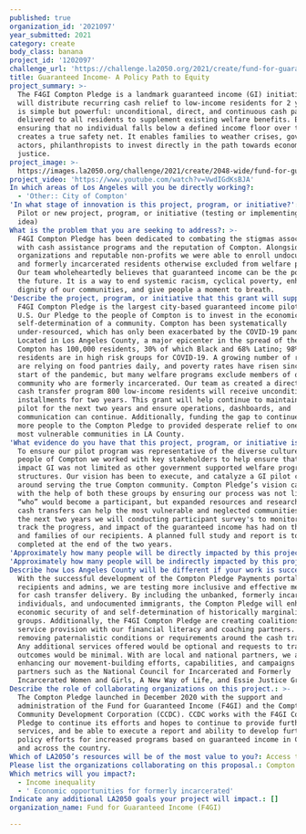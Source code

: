 ```yaml
---
published: true
organization_id: '2021097'
year_submitted: 2021
category: create
body_class: banana
project_id: '1202097'
challenge_url: 'https://challenge.la2050.org/2021/create/fund-for-guaranteed-income-f4gi/'
title: Guaranteed Income- A Policy Path to Equity
project_summary: >-
  The F4GI Compton Pledge is a landmark guaranteed income (GI) initiative that
  will distribute recurring cash relief to low-income residents for 2 years. GI
  is simple but powerful: unconditional, direct, and continuous cash payments
  delivered to all residents to supplement existing welfare benefits. By
  ensuring that no individual falls below a defined income floor over time, GI
  creates a true safety net. It enables families to weather crises, government
  actors, philanthropists to invest directly in the path towards economic
  justice.
project_image: >-
  https://images.la2050.org/challenge/2021/create/2048-wide/fund-for-guaranteed-income-f4gi.jpg
project_video: 'https://www.youtube.com/watch?v=VwdIGdKsBJA'
In which areas of Los Angeles will you be directly working?:
  - 'Other:: City of Compton'
'In what stage of innovation is this project, program, or initiative?': >-
  Pilot or new project, program, or initiative (testing or implementing a new
  idea)
What is the problem that you are seeking to address?: >-
  F4GI Compton Pledge has been dedicated to combating the stigmas associated
  with cash assistance programs and the reputation of Compton. Alongside local
  organizations and reputable non-profits we were able to enroll undocumented
  and formerly incarcerated residents otherwise excluded from welfare programs.
  Our team wholeheartedly believes that guaranteed income can be the policy of
  the future. It is a way to end systemic racism, cyclical poverty, enhance the
  dignity of our communities, and give people a moment to breath.
'Describe the project, program, or initiative that this grant will support to address the problem identified.': >-
  F4GI Compton Pledge is the largest city-based guaranteed income pilot in the
  U.S. Our Pledge to the people of Compton is to invest in the economic
  self-determination of a community. Compton has been systematically
  under-resourced, which has only been exacerbated by the COVID-19 pandemic.
  Located in Los Angeles County, a major epicenter in the spread of the virus,
  Compton has 100,000 residents, 30% of which Black and 68% Latino; 98% of
  residents are in high risk groups for COVID-19. A growing number of residents
  are relying on food pantries daily, and poverty rates have risen since the
  start of the pandemic, but many welfare programs exclude members of our
  community who are formerly incarcerated. Our team as created a direct online
  cash transfer program 800 low-income residents will receive unconditional cash
  installments for two years. This grant will help continue to maintain the
  pilot for the next two years and ensure operations, dashboards, and
  communication can continue. Additionally, funding the gap to continue adding
  more people to the Compton Pledge to provided desperate relief to one of the
  most vulnerable communities in LA County.
'What evidence do you have that this project, program, or initiative is or will be successful, and how will you define and measure success?': >-
  To ensure our pilot program was representative of the diverse culture and
  people of Compton we worked with key stakeholders to help ensure that the
  impact GI was not limited as other government supported welfare programs are
  structures. Our vision has been to execute, and catalyze a GI pilot centered
  around serving the true Compton community. Compton Pledge’s vision came true
  with the help of both these groups by ensuring our process was not limiting
  “who” would become a participant, but expanded resources and research into how
  cash transfers can help the most vulnerable and neglected communities. Over
  the next two years we will conducting participant survey's to monitor and
  track the progress, and impact of the guaranteed income has had on the lives
  and families of our recipients. A planned full study and report is to be
  completed at the end of the two years.
'Approximately how many people will be directly impacted by this project, program, or initiative?': '1717'
'Approximately how many people will be indirectly impacted by this project, program, or initiative?': ''
Describe how Los Angeles County will be different if your work is successful.: >-
  With the successful development of the Compton Pledge Payments portal for
  recipients and admins, we are testing more inclusive and effective mechanisms
  for cash transfer delivery. By including the unbanked, formerly incarcerated
  individuals, and undocumented immigrants, the Compton Pledge will enhance the
  economic security of and self-determination of historically marginalized
  groups. Additionally, the F4GI Compton Pledge are creating coalitions in
  service provision with our financial literacy and coaching partners. We are
  removing paternalistic conditions or requirements around the cash transfer.
  Any additional services offered would be optional and requests to track
  outcomes would be minimal. With are local and national partners, we are
  enhancing our movement-building efforts, capabilities, and campaigns with our
  partners such as the National Council for Incarcerated and Formerly
  Incarcerated Women and Girls, A New Way of Life, and Essie Justice Group.
Describe the role of collaborating organizations on this project.: >-
  The Compton Pledge launched in December 2020 with the support and
  administration of the Fund for Guaranteed Income (F4GI) and the Compton
  Community Development Corporation (CCDC). CCDC works with the F4GI Compton
  Pledge to continue its efforts and hopes to continue to provide further
  services, and be able to execute a report and ability to develop further
  policy efforts for increased programs based on guaranteed income in California
  and across the country.
Which of LA2050’s resources will be of the most value to you?: Access to the LA2050 community
Please list the organizations collaborating on this proposal.: Compton Community Development Corporation
Which metrics will you impact?:
  - Income inequality
  - ' Economic opportunities for formerly incarcerated'
Indicate any additional LA2050 goals your project will impact.: []
organization_name: Fund for Guaranteed Income (F4GI)

---
```

